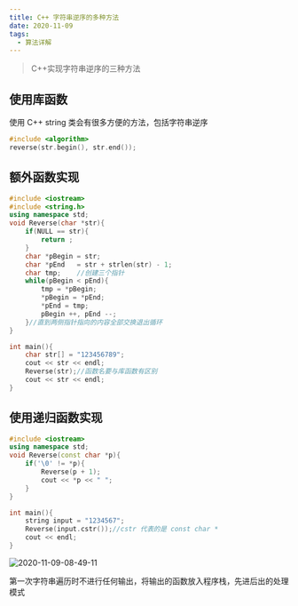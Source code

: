 ```yaml
---
title: C++ 字符串逆序的多种方法
date: 2020-11-09
tags:
  - 算法详解
---
```


> C++实现字符串逆序的三种方法

<!-- more -->

## 使用库函数

使用 C++ string 类会有很多方便的方法，包括字符串逆序

```cpp
#include <algorithm>
reverse(str.begin(), str.end());
```

## 额外函数实现

```cpp
#include <iostream>
#include <string.h>
using namespace std;
void Reverse(char *str){
	if(NULL == str){
		return ;
	}
	char *pBegin = str;
	char *pEnd   = str + strlen(str) - 1;
 	char tmp;    //创建三个指针
	while(pBegin < pEnd){
		tmp = *pBegin;
		*pBegin = *pEnd;
		*pEnd = tmp;
		pBegin ++, pEnd --;
	}//直到两侧指针指向的内容全部交换退出循环
}

int main(){
	char str[] = "123456789";
	cout << str << endl;
	Reverse(str);//函数名要与库函数有区别
	cout << str << endl;
}
```

## 使用递归函数实现

```cpp
#include <iostream>
using namespace std; 
void Reverse(const char *p){
    if('\0' != *p){
        Reverse(p + 1);
        cout << *p << " ";
    }
}

int main(){
    string input = "1234567";
    Reverse(input.cstr());//cstr 代表的是 const char *
    cout << endl;
}
```
![2020-11-09-08-49-11](https://raw.githubusercontent.com/fengwei2002/Pictures_02/master/img/2020-11-09-08-49-11.png)

第一次字符串遍历时不进行任何输出，将输出的函数放入程序栈，先进后出的处理模式
